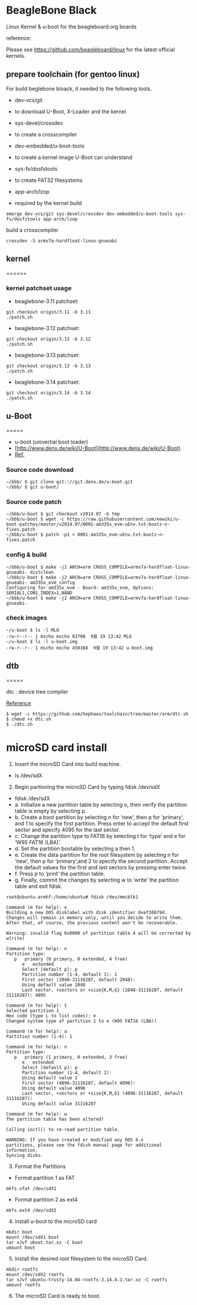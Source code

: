 # BeagleBone Black
Linux Kernel & u-boot for the beagleboard.org boards

reference:

Please see https://github.com/beagleboard/linux for the latest official kernels.

## prepare toolchain (for gentoo linux)
 For build beglebone bloack, it needed to the following tools.
* dev-vcs/git
 - to download U-Boot, X-Loader and the kernel
* sys-devel/crossdev
 - to create a crosscompiler
* dev-embedded/u-boot-tools
 - to create a kernel image U-Boot can understand
* sys-fs/dosfstools
 - to create FAT32 filesystems
* app-arch/lzop
 - required by the kernel build

```
emerge dev-vcs/git sys-devel/crossdev dev-embedded/u-boot-tools sys-fs/dosfstools app-arch/lzop
```

build a crosscompiler
```
crossdev -S armv7a-hardfloat-linux-gnueabi
```

## kernel 
======

### kernel patchset usage
* beaglebone-3.11 patchset:
```
git checkout origin/3.11 -b 3.11
./patch.sh
```

* beaglebone-3.12 patchset:
```
git checkout origin/3.12 -b 3.12
./patch.sh
```

* beaglebone-3.13 patchset:
```
git checkout origin/3.13 -b 3.13
./patch.sh
```

* beaglebone-3.14 patchset:
```
git checkout origin/3.14 -b 3.14
./patch.sh
```

## u-Boot
=====
* u-boot (univertial boot loader)
* [http://www.denx.de/wiki/U-Boot](http://www.denx.de/wiki/U-Boot)
* [Ref.](http://eewiki.net/display/linuxonarm/BeagleBone+Black#BeagleBoneBlack-Bootloader:U-Boot)

### Source code download

```
~/bbb/ $ git clone git:://git.denx.de/u-boot.git
~/bbb/ $ git u-boot/
```

### Source code patch

```
~/bbb/u-boot $ git checkout v2014.07 -b tmp
~/bbb/u-boot $ wget -c https://raw.githubusercontent.com/eewiki/u-boot-patches/master/v2014.07/0001-am335x_evm-uEnv.txt-bootz-n-fixes.patch
~/bbb/u-boot $ patch -p1 < 0001-am335x_evm-uEnv.txt-bootz-n-fixes.patch
```

### config & build

```
~/bbb/u-boot $ make -j2 ARCH=arm CROSS_COMPILE=armv7a-hardfloat-linux-gnueabi- distclean
~/bbb/u-boot $ make -j2 ARCH=arm CROSS_COMPILE=armv7a-hardfloat-linux-gnueabi- am335x_evm_config
Configuring for am335x_evm - Board: am335x_evm, Options: SERIAL1,CONS_INDEX=1,NAND
~/bbb/u-boot $ make -j2 ARCH=arm CROSS_COMPILE=armv7a-hardfloat-linux-gnueabi-
```

### check images

```
~/u-boot $ ls -l MLO
-rw-r--r-- 1 mscho mscho 83700  9월 19 13:42 MLO
~/u-boot $ ls -l u-boot.img
-rw-r--r-- 1 mscho mscho 450168  9월 19 13:42 u-boot.img
```

## dtb
=====

dtc : device tree compiler

[Reference](http://eewiki.net/display/linuxonarm/BeagleBone+Black#BeagleBoneBlack-Upgradedistro)

```
$ wget -c https://github.com/hephaex/toolchain/tree/master/arm/dtc.sh
$ chmod +x dtc.sh
$ ./dtc.sh
```

# microSD card install
1. Insert the microSD Card into build machine. 
 - ls /dev/sdX
2. Begin partioning the microSD Card by typing fdisk /dev/sdX
 - fdisk /dev/sdX
 - a. Initialize a new partition table by selecting o,
      then verify the partition table is empty by selecting p.
 - b. Create a boot partition by selecting n for ‘new’,
      then p for ‘primary’, and 1 to specify the first partition.
	  Press enter to accept the default first sector and specify 4095
	  for the last sector.
 - c. Change the partition type to FAT16 by selecting t
      for ‘type’ and e for ‘W95 FAT16 (LBA)’.
 - d. Set the partition bootable by selecting a then 1.
 - e. Create the data partition for the root filesystem by selecting n
      for ‘new’, then p for ‘primary’,and 2 to specify the second partition.
	  Accept the default values for the first and last sectors by pressing enter twice.
 - f. Press p to ‘print’ the partition table.
 - g. Finally, commit the changes by selecting w to ‘write’ the partition table and exit fdisk.

```
root@ubuntu-armhf:/home/ubuntu# fdisk /dev/mmcblk1

Command (m for help): o
Building a new DOS disklabel with disk identifier 0xef30879d.
Changes will remain in memory only, until you decide to write them.
After that, of course, the previous content won't be recoverable.

Warning: invalid flag 0x0000 of partition table 4 will be corrected by w(rite)

Command (m for help): n
Partition type:
   p   primary (0 primary, 0 extended, 4 free)
      e   extended
	  Select (default p): p
	  Partition number (1-4, default 1): 1
	  First sector (2048-31116287, default 2048):
	  Using default value 2048
	  Last sector, +sectors or +size{K,M,G} (2048-31116287, default 31116287): 4095

Command (m for help): t
Selected partition 1
Hex code (type L to list codes): e
Changed system type of partition 1 to e (W95 FAT16 (LBA))

Command (m for help): a
Partition number (1-4): 1

Command (m for help): n
Partition type:
   p   primary (1 primary, 0 extended, 3 free)
      e   extended
	  Select (default p): p
	  Partition number (1-4, default 2):
	  Using default value 2
	  First sector (4096-31116287, default 4096):
	  Using default value 4096
	  Last sector, +sectors or +size{K,M,G} (4096-31116287, default 31116287):
	  Using default value 31116287

Command (m for help): w
The partition table has been altered!

Calling ioctl() to re-read partition table.

WARNING: If you have created or modified any DOS 6.x
partitions, please see the fdisk manual page for additional
information.
Syncing disks.
```

3. Format the Partitions
 - Format partition 1 as FAT
```
mkfs.vfat /dev/sdX1
```
 - Format partition 2 as ext4
```
mkfs.ext4 /dev/sdX2
```

4. install u-boot to the microSD card
```
mkdir boot
mount /dev/sdX1 boot
tar xJvf uboot.tar.xz -C boot
umount boot
```

5. Install the desired root filesystem to the microSD Card.
```
mkdir rootfs
mount /dev/sdX2 rootfs
tar xJvf ubuntu-trusty-14.04-rootfs-3.14.4.1.tar.xz -C rootfs
umount rootfs
```

6. The microSD Card is ready to boot. 
